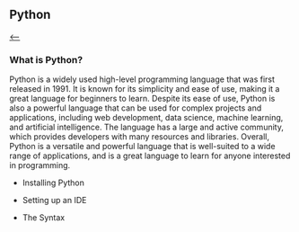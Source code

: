 ## Python
[<--](../README.md)

### What is Python?
Python is a widely used high-level programming language that was first released in 1991. It is known for its simplicity and ease of use, making it a great language for beginners to learn. Despite its ease of use, Python is also a powerful language that can be used for complex projects and applications, including web development, data science, machine learning, and artificial intelligence. The language has a large and active community, which provides developers with many resources and libraries. Overall, Python is a versatile and powerful language that is well-suited to a wide range of applications, and is a great language to learn for anyone interested in programming.

* Installing Python

* Setting up an IDE

* The Syntax